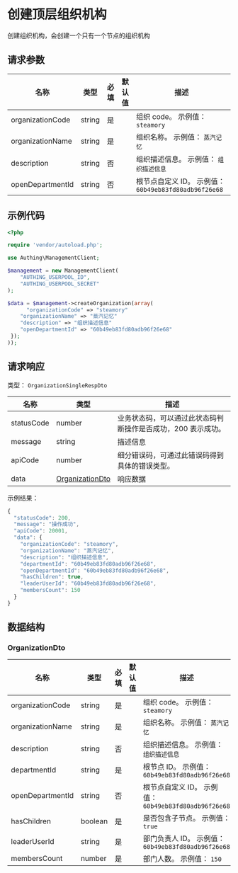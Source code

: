 # 创建顶层组织机构

<!--
  警告⚠️：
  不要直接修改该文档，
  https://github.com/Authing/authing-docs-factory
  使用该项目进行生成
-->

创建组织机构，会创建一个只有一个节点的组织机构

## 请求参数

| 名称 | 类型 | 必填 | 默认值 | 描述 |
| ---- | ---- | ---- | ---- | ---- |
| organizationCode | string | 是 |  | 组织 code。 示例值： `steamory` |
| organizationName | string | 是 |  | 组织名称。 示例值： `蒸汽记忆` |
| description | string | 否 |  | 组织描述信息。 示例值： `组织描述信息` |
| openDepartmentId | string | 否 |  | 根节点自定义 ID。 示例值： `60b49eb83fd80adb96f26e68` |


## 示例代码

```php
<?php

require 'vendor/autoload.php';

use Authing\ManagementClient;

$management = new ManagementClient(
    "AUTHING_USERPOOL_ID",
    "AUTHING_USERPOOL_SECRET"
);

$data = $management->createOrganization(array(
      "organizationCode" => "steamory"
    "organizationName" => "蒸汽记忆"
    "description" => "组织描述信息"
    "openDepartmentId" => "60b49eb83fd80adb96f26e68"
 });
));
```


## 请求响应

类型： `OrganizationSingleRespDto`

| 名称 | 类型 | 描述 |
| ---- | ---- | ---- |
| statusCode | number | 业务状态码，可以通过此状态码判断操作是否成功，200 表示成功。 |
| message | string | 描述信息 |
| apiCode | number | 细分错误码，可通过此错误码得到具体的错误类型。 |
| data | <a href="#OrganizationDto">OrganizationDto</a> | 响应数据 |



示例结果：

```js
{
  "statusCode": 200,
  "message": "操作成功",
  "apiCode": 20001,
  "data": {
    "organizationCode": "steamory",
    "organizationName": "蒸汽记忆",
    "description": "组织描述信息",
    "departmentId": "60b49eb83fd80adb96f26e68",
    "openDepartmentId": "60b49eb83fd80adb96f26e68",
    "hasChildren": true,
    "leaderUserId": "60b49eb83fd80adb96f26e68",
    "membersCount": 150
  }
}
```

## 数据结构


### <a id="OrganizationDto"></a> OrganizationDto

| 名称 | 类型 | 必填 |默认值| 描述 |
| ---- |  ---- | ---- | --- | ---- |
| organizationCode | string | 是 |  | 组织 code。 示例值： `steamory`  |
| organizationName | string | 是 |  | 组织名称。 示例值： `蒸汽记忆`  |
| description | string | 否 |  | 组织描述信息。 示例值： `组织描述信息`  |
| departmentId | string | 是 |  | 根节点 ID。 示例值： `60b49eb83fd80adb96f26e68`  |
| openDepartmentId | string | 否 |  | 根节点自定义 ID。 示例值： `60b49eb83fd80adb96f26e68`  |
| hasChildren | boolean | 是 |  | 是否包含子节点。 示例值： `true`  |
| leaderUserId | string | 是 |  | 部门负责人 ID。 示例值： `60b49eb83fd80adb96f26e68`  |
| membersCount | number | 是 |  | 部门人数。 示例值： `150`  |


